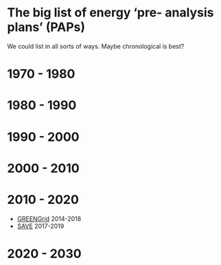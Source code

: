 # The big list of energy ‘pre- analysis plans’ (PAPs)

We could list in all sorts of ways. Maybe chronological is best?

# 1970 - 1980

# 1980 - 1990

# 1990 - 2000

# 2000 - 2010

# 2010 - 2020

 * [GREENGrid](greengridPAP.md) 2014-2018
 * [SAVE](savePAP.md) 2017-2019

# 2020 - 2030